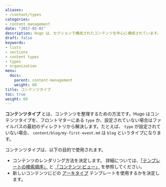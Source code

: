 ```yaml
---
aliases:
- /content/types
categories:
- content management
date: "2017-02-01"
description: Hugo は、セクションで構成されたコンテンツを中心に構成されています。
draft: false
keywords:
- lists
- sections
- content types
- types
- organization
menu:
  docs:
    parent: content-management
    weight: 60
title: コンテンツタイプ
toc: true
weight: 60
---
```


**コンテンツタイプ** とは、コンテンツを整理するための方法です。Hugo はコンテンツタイプを、フロントマターにある `type` か、設定されていない場合はファイルパスの最初のディレクトリから解決します。たとえば、 `type` が設定されていない場合、 `content/blog/my-first-event.md` は `blog` というタイプになります。

コンテンツタイプは、以下の目的で使用されます。

- コンテンツのレンダリング方法を決定します。 詳細については、[「テンプレートの検索順序」](/templates/lookup-order/) と [「コンテンツ ビュー」](https://gohugo.io/templates/views) を参照してください。
- 新しいコンテンツにどの [アーキタイプ](/content-management/archetypes/) テンプレートを使用するかを決定します。

